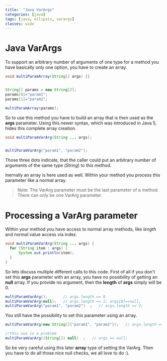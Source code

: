 ```yaml
---
title:  "Java VarArgs"
categories: [java]
tags: [java, ellipsis, varargs]
classes: wide
---
```


# Java VarArgs

To support an arbitrary number of arguments of one type for a method you have basically only one option, you have to create an array.

```java
void multiParamArray(String[] args) {}


String[] params = new String[2];
params[0]="param1";
params[1]="param2";

multiParamArray(params);
```

So to use this method you have to build an array that is then used as the **args** parameter. Using this newer syntax, which was introduced in Java 5, hides this complete array creation.

```java
void multiParamVarArg(String ... args);


multiParamVarArg("param1", "param2");
```

Those three dots indicate, that the caller could put an arbitrary number of arguments of the same type (*String*) to this method.

Inernally an array is here used as well. Within your method you process this parameter like a normal array.

> Note: The VarArg parameter must be the last parameter of a method. There can only be one VarArg parameter.

# Processing a VarArg parameter

Within your method you have access to normal array methods, like *length* and normal value access via index.

```java
void multiParamVarArg(String ... args) {
  for (String item : args) {
      System.out.println(item);
  }
}
```

So lets discuss multiple different calls to this code. First of all if you don't set this **args** parameter with an array, you have no possibility of getting an **null** array. If you provide no argument, then the **length** of **args** simply will be 0.

```java
multiParamVarArg();       // args.length == 0
multiParamVarArg(null);   // args.length == 1; args[0]==null;
multiParamVarArg("param1", "param2")  ;   // args.length == 2;
```

You still have the possibility to set this parameter using an array.

```java
multiParamVarArg(new String[]{"param1", "param2"});   // args.length == 2;

//this one is a problem
multiParamVarArg((String[]) null)  ;   // args == null;
```

So be very careful using this later **array** type of setting the VarArg. Then you have to do all those nice null checks, we all love to do :).
